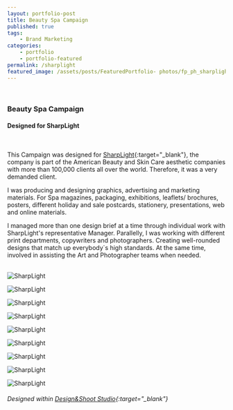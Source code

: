```yaml
---
layout: portfolio-post
title: Beauty Spa Campaign
published: true
tags: 
    - Brand Marketing
categories: 
    - portfolio
    - portfolio-featured
permalink: /sharplight
featured_image: /assets/posts/FeaturedPortfolio- photos/fp_ph_sharplight3.png
---
```

<br>

### Beauty Spa Campaign

#### Designed for SharpLight 
<br>

This Campaign was designed for [SharpLight](https://sharplight.com/){:target="_blank"}, the company is part of the American Beauty and Skin Care aesthetic companies with more than 100,000 clients all over the world. 
Therefore, it was a very demanded client.

I was producing and designing graphics, advertising and marketing materials. For Spa magazines, packaging, exhibitions, leaflets/ brochures, posters, different holiday and sale postcards, stationery, presentations, web and online materials.

I managed more than one design brief at a time through individual work with SharpLight's representative Manager. Parallelly, I was working with different print departments, copywriters and photographers. Creating well-rounded designs that match up everybody`s high standards. At the same time, involved in assisting the Art and Photographer teams when needed.
<br>
<br>

![SharpLight](/assets/posts/2015-08-15-beauty-spa-campaign-print/008-Canada_ShaprlightPostcards1024x680.jpg "SharpLight")


![SharpLight](/assets/posts/2015-08-15-beauty-spa-campaign-print/SharplightPostcards-1024x683.jpg "SharpLight")


![SharpLight](/assets/posts/2015-08-15-beauty-spa-campaign-print/SharpLightPoster.jpg "SharpLight")

![SharpLight](/assets/posts/2015-08-15-beauty-spa-campaign-print/Sharplight_allLeaflets.jpg "SharpLight")

![SharpLight](/assets/posts/2015-08-15-beauty-spa-campaign-print/Sharplight_leafletmockup_4web.jpg "SharpLight")


![SharpLight](/assets/posts/2015-08-15-beauty-spa-campaign-print/Sharplight_ROLLUPS-mock-up.jpg "SharpLight")

![SharpLight](/assets/posts/2015-08-15-beauty-spa-campaign-print/Sharplight.jpg "SharpLight")


![SharpLight](/assets/posts/2015-08-15-beauty-spa-campaign-print/004-Canada-campaign-present-2009.png "SharpLight")


![SharpLight](/assets/posts/2015-08-15-beauty-spa-campaign-print/008-Canada-campaign-present-2009.png "SharpLight")





###### Designed within [Design&Shoot Studio](http://designandshoot.com/){:target="_blank"}